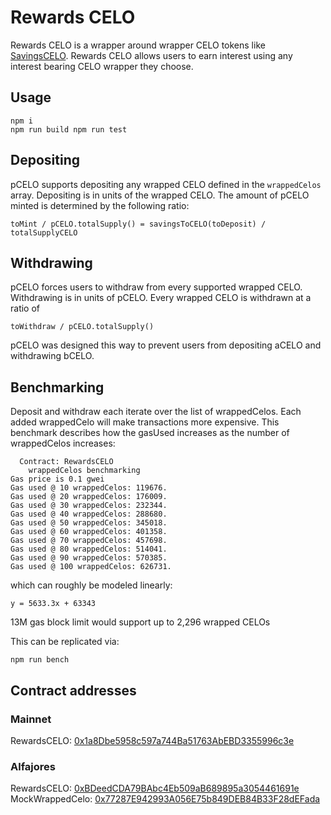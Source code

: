 # Rewards CELO

Rewards CELO is a wrapper around wrapper CELO tokens like [SavingsCELO](https://github.com/zviadm/savingscelo). Rewards CELO allows users to earn interest using any interest bearing CELO wrapper they choose.

## Usage
```
npm i
npm run build npm run test
```

## Depositing
pCELO supports depositing any wrapped CELO defined in the `wrappedCelos` array. Depositing is in units of the wrapped CELO. The amount of pCELO minted is determined by the following ratio:

```
toMint / pCELO.totalSupply() = savingsToCELO(toDeposit) / totalSupplyCELO
```

## Withdrawing
pCELO forces users to withdraw from every supported wrapped CELO. Withdrawing is in units of pCELO. Every wrapped CELO is withdrawn at a ratio of

```
toWithdraw / pCELO.totalSupply()
```
pCELO was designed this way to prevent users from depositing aCELO and withdrawing bCELO. 

## Benchmarking
Deposit and withdraw each iterate over the list of wrappedCelos. Each added wrappedCelo will make transactions more expensive. This benchmark describes how the gasUsed increases as the number of wrappedCelos increases:

```
  Contract: RewardsCELO
    wrappedCelos benchmarking
Gas price is 0.1 gwei
Gas used @ 10 wrappedCelos: 119676.
Gas used @ 20 wrappedCelos: 176009.
Gas used @ 30 wrappedCelos: 232344.
Gas used @ 40 wrappedCelos: 288680.
Gas used @ 50 wrappedCelos: 345018.
Gas used @ 60 wrappedCelos: 401358.
Gas used @ 70 wrappedCelos: 457698.
Gas used @ 80 wrappedCelos: 514041.
Gas used @ 90 wrappedCelos: 570385.
Gas used @ 100 wrappedCelos: 626731.
```

which can roughly be modeled linearly:

```
y = 5633.3x + 63343
```

13M gas block limit would support up to 2,296 wrapped CELOs

This can be replicated via:
```
npm run bench
```

## Contract addresses

### Mainnet
RewardsCELO: [0x1a8Dbe5958c597a744Ba51763AbEBD3355996c3e](https://explorer.celo.org/address/0x1a8dbe5958c597a744ba51763abebd3355996c3e)

### Alfajores
RewardsCELO: [0xBDeedCDA79BAbc4Eb509aB689895a3054461691e](https://alfajores-blockscout.celo-testnet.org/address/0xBDeedCDA79BAbc4Eb509aB689895a3054461691e)
MockWrappedCelo: [0x77287E942993A056E75b849DEB84B33F28dEFada](https://alfajores-blockscout.celo-testnet.org/address/0x77287E942993A056E75b849DEB84B33F28dEFada)

